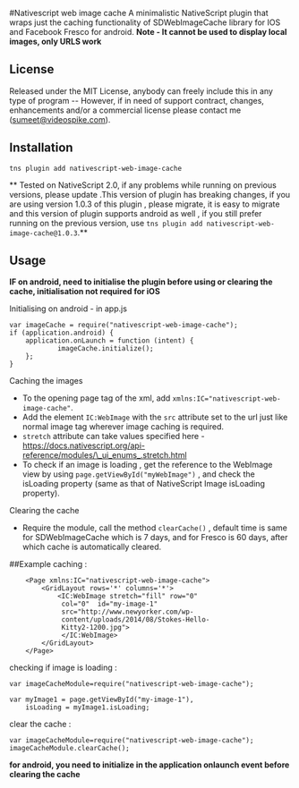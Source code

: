 

#Nativescript web image cache
A minimalistic NativeScript plugin that wraps just the caching functionality of  SDWebImageCache library for IOS and Facebook Fresco for android.
**Note - It cannot be used to display local images, only URLS work**

## License
Released under the MIT License, anybody can freely include this in any type of program -- However, if in need of support contract, changes, enhancements and/or a commercial license please contact me (sumeet@videospike.com).

## Installation 

    tns plugin add nativescript-web-image-cache

** Tested on NativeScript 2.0, if any problems while running on previous versions, please update .This version of plugin has breaking changes, if you are using version 1.0.3 of this plugin , please migrate, it is easy to migrate and this version of plugin supports android as well , if you still prefer running on the previous version, use `tns plugin add nativescript-web-image-cache@1.0.3`.**

## Usage

**IF on android, need to initialise the plugin before using or clearing the cache, initialisation not required for iOS**

Initialising on android - in app.js

    var imageCache = require("nativescript-web-image-cache");
    if (application.android) {
        application.onLaunch = function (intent) {
    	        imageCache.initialize();
        };
    }

 Caching the images
	
 - To the opening page tag of the xml, add
   `xmlns:IC="nativescript-web-image-cache"`.
 - Add the element `IC:WebImage`  with the `src` attribute set to the url just like normal image tag wherever image caching is required.   
 - `stretch` attribute can take values specified here
   -https://docs.nativescript.org/api-reference/modules/\_ui_enums_.stretch.html
 - To check if an image is loading , get the reference to the WebImage view by using `page.getViewById("myWebImage")` , and check the isLoading property (same as that of NativeScript Image isLoading property).

Clearing the cache

- Require the module, call the method `clearCache()`  , default time is same for SDWebImageCache which is 7 days, and for Fresco is 60 days,  after which cache is automatically cleared.

##Example
caching : 
```
    <Page xmlns:IC="nativescript-web-image-cache">
        <GridLayout rows='*' columns='*'> 
	        <IC:WebImage stretch="fill" row="0"
	         col="0"  id="my-image-1"
	         src="http://www.newyorker.com/wp-
	         content/uploads/2014/08/Stokes-Hello-
	         Kitty2-1200.jpg">
	         </IC:WebImage>  
        </GridLayout>
    </Page>
```
checking if image is loading :
```
var imageCacheModule=require("nativescript-web-image-cache");

var myImage1 = page.getViewById("my-image-1"),
	isLoading = myImage1.isLoading; 

```
clear the cache :
```
var imageCacheModule=require("nativescript-web-image-cache");
imageCacheModule.clearCache();
```
**for android, you need to initialize in the application onlaunch event before clearing the cache**

 


